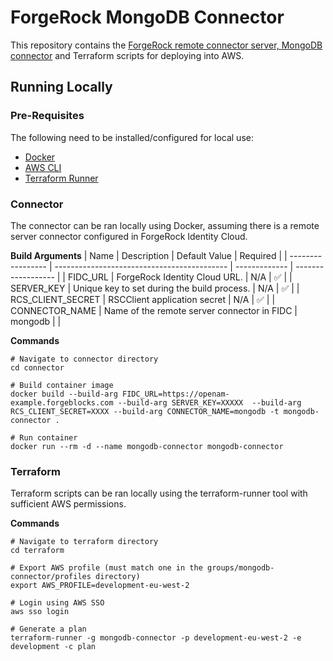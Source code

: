 # ForgeRock MongoDB Connector

This repository contains the [ForgeRock remote connector server, MongoDB connector](https://backstage.forgerock.com/downloads/browse/idm/featured/connectors) and Terraform scripts for deploying into AWS. 

## Running Locally

### Pre-Requisites

The following need to be installed/configured for local use:

- [Docker](https://docs.docker.com/get-docker/)
- [AWS CLI](https://companieshouse.atlassian.net/wiki/spaces/DEVOPS/pages/2220261547/AWS+SSO+User+Guide)
- [Terraform Runner](https://companieshouse.atlassian.net/wiki/spaces/DEVOPS/pages/1694236886/Terraform-runner)

### Connector

The connector can be ran locally using Docker, assuming there is a remote server connector configured in ForgeRock Identity Cloud. 

**Build Arguments**
| Name              | Description                                 | Default Value | Required           |
| ----------------- | ------------------------------------------- | ------------- | ------------------ |
| FIDC_URL          | ForgeRock Identity Cloud URL.               | N/A           | :white_check_mark: |
| SERVER_KEY        | Unique key to set during the build process. | N/A           | :white_check_mark: |
| RCS_CLIENT_SECRET | RSCClient application secret                | N/A           | :white_check_mark: |
| CONNECTOR_NAME    | Name of the remote server connector in FIDC | mongodb       |                    |

**Commands**
```
# Navigate to connector directory
cd connector

# Build container image
docker build --build-arg FIDC_URL=https://openam-example.forgeblocks.com --build-arg SERVER_KEY=XXXXX  --build-arg RCS_CLIENT_SECRET=XXXX --build-arg CONNECTOR_NAME=mongodb -t mongodb-connector .

# Run container
docker run --rm -d --name mongodb-connector mongodb-connector
```

### Terraform

Terraform scripts can be ran locally using the terraform-runner tool with sufficient AWS permissions.

**Commands**
```
# Navigate to terraform directory
cd terraform

# Export AWS profile (must match one in the groups/mongodb-connector/profiles directory)
export AWS_PROFILE=development-eu-west-2

# Login using AWS SSO
aws sso login

# Generate a plan 
terraform-runner -g mongodb-connector -p development-eu-west-2 -e development -c plan
```